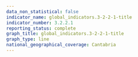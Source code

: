 ```yaml
---
data_non_statistical: false
indicator_name: global_indicators.3-2-2-1-title
indicator_number: 3.2.2.1
reporting_status: complete
graph_title: global_indicators.3-2-2-1-title
graph_type: line
national_geographical_coverage: Cantabria
---
```


